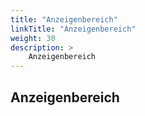 ```yaml
---
title: "Anzeigenbereich"
linkTitle: "Anzeigenbereich"
weight: 30
description: >
    Anzeigenbereich
---
```


## Anzeigenbereich



